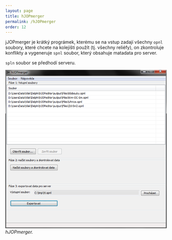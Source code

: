 ```yaml
---
layout: page
title: hJOPmerger
permalink: /hJOPmerger
order: 12
---
```


jJOPmerger je krátký prográmek, kterému se na vstup zadají všechny `opnl` soubory,
které chcete na kolejišti použít (tj. všechny reliéfy), on zkontroluje konflikty
a vygeneruje `spnl` soubor, který obsahuje matadata pro server.

`spln` soubor se předhodí serveru.

![hJOPmerger](/assets/img/hJOPmerger.png)
*hJOPmerger.*

